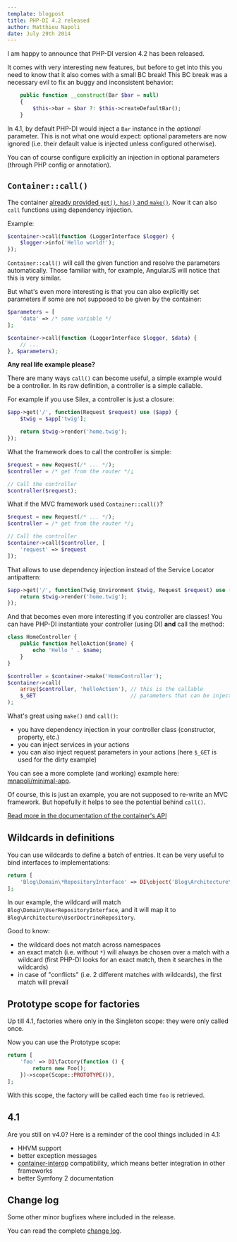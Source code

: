 ```yaml
---
template: blogpost
title: PHP-DI 4.2 released
author: Matthieu Napoli
date: July 29th 2014
---
```


I am happy to announce that PHP-DI version 4.2 has been released.

It comes with very interesting new features, but before to get into this you need to know that it also comes with
a small BC break! This BC break was a necessary evil to fix an buggy and inconsistent behavior:

```php
    public function __construct(Bar $bar = null)
    {
        $this->bar = $bar ?: $this->createDefaultBar();
    }
```

In 4.1, by default PHP-DI would inject a `Bar` instance in the *optional* parameter. This is not what one would expect:
optional parameters are now ignored (i.e. their default value is injected unless configured otherwise).

You can of course configure explicitly an injection in optional parameters (through PHP config or annotation).


## `Container::call()`

The container [already provided `get()`, `has()` and `make()`](../doc/container.md).
Now it can also `call` functions using dependency injection.

Example:

```php
$container->call(function (LoggerInterface $logger) {
    $logger->info('Hello world!');
});
```

`Container::call()` will call the given function and resolve the parameters automatically.
Those familiar with, for example, AngularJS will notice that this is very similar.

But what's even more interesting is that you can also explicitly set parameters if some are not supposed to be given
by the container:

```php
$parameters = [
    'data' => /* some variable */
];

$container->call(function (LoggerInterface $logger, $data) {
    // ...
}, $parameters);
```

**Any real life example please?**

There are many ways `call()` can become useful, a simple example would be a controller.
In its raw definition, a controller is a simple callable.

For example if you use Silex, a controller is just a closure:

```php
$app->get('/', function(Request $request) use ($app) {
    $twig = $app['twig'];

    return $twig->render('home.twig');
});
```

What the framework does to call the controller is simple:

```php
$request = new Request(/* ... */);
$controller = /* get from the router */;

// Call the controller
$controller($request);
```

What if the MVC framework used `Container::call()`?

```php
$request = new Request(/* ... */);
$controller = /* get from the router */;

// Call the controller
$container->call($controller, [
    'request' => $request
]);
```

That allows to use dependency injection instead of the Service Locator antipattern:

```php
$app->get('/', function(Twig_Environment $twig, Request $request) use ($app) {
    return $twig->render('home.twig');
});
```

And that becomes even more interesting if you controller are classes!
You can have PHP-DI instantiate your controller (using DI) **and** call the method:

```php
class HomeController {
    public function helloAction($name) {
        echo 'Hello ' . $name;
    }
}

$controller = $container->make('HomeController');
$container->call(
    array($controller, 'helloAction'), // this is the callable
    $_GET                              // parameters that can be injected
);
```

What's great using `make()` and `call()`:

- you have dependency injection in your controller class (constructor, property, etc.)
- you can inject services in your actions
- you can also inject request parameters in your actions (here `$_GET` is used for the dirty example)

You can see a more complete (and working) example here: [mnapoli/minimal-app](https://github.com/mnapoli/minimal-app).

Of course, this is just an example, you are not supposed to re-write an MVC framework.
But hopefully it helps to see the potential behind `call()`.

[Read more in the documentation of the container's API](../doc/container.md)


## Wildcards in definitions

You can use wildcards to define a batch of entries. It can be very useful to bind interfaces to implementations:

```php
return [
    'Blog\Domain\*RepositoryInterface' => DI\object('Blog\Architecture\*DoctrineRepository'),
];
```

In our example, the wildcard will match `Blog\Domain\UserRepositoryInterface`, and it will map it to
`Blog\Architecture\UserDoctrineRepository`.

Good to know:

- the wildcard does not match across namespaces
- an exact match (i.e. without `*`) will always be chosen over a match with a wildcard
(first PHP-DI looks for an exact match, then it searches in the wildcards)
- in case of "conflicts" (i.e. 2 different matches with wildcards), the first match will prevail


## Prototype scope for factories

Up till 4.1, factories where only in the Singleton scope: they were only called once.

Now you can use the Prototype scope:

```php
return [
    'foo' => DI\factory(function () {
        return new Foo();
    })->scope(Scope::PROTOTYPE()),
];
```

With this scope, the factory will be called each time `foo` is retrieved.


## 4.1

Are you still on v4.0? Here is a reminder of the cool things included in 4.1:

- HHVM support
- better exception messages
- [container-interop](https://github.com/container-interop/container-interop) compatibility, which means better
integration in other frameworks
- better Symfony 2 documentation


## Change log

Some other minor bugfixes where included in the release.

You can read the complete [change log](../change-log.md).
